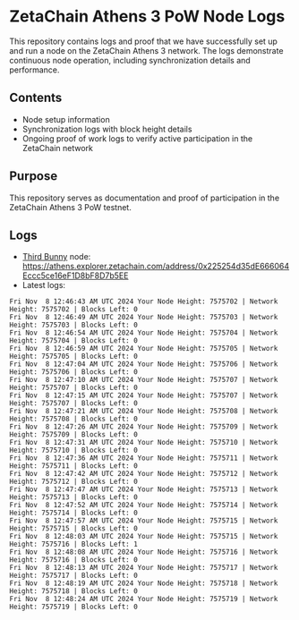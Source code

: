 # ZetaChain Athens 3 PoW Node Logs
This repository contains logs and proof that we have successfully set up and run a node on the ZetaChain Athens 3 network. The logs demonstrate continuous node operation, including synchronization details and performance.

## Contents
- Node setup information
- Synchronization logs with block height details
- Ongoing proof of work logs to verify active participation in the ZetaChain network

## Purpose
This repository serves as documentation and proof of participation in the ZetaChain Athens 3 PoW testnet.

## Logs

- [Third Bunny](https://thirdbunny.xyz/) node: https://athens.explorer.zetachain.com/address/0x225254d35dE666064Eccc5ce16eF1D8bF8D7b5EE
- Latest logs:
```
Fri Nov  8 12:46:43 AM UTC 2024 Your Node Height: 7575702 | Network Height: 7575702 | Blocks Left: 0
Fri Nov  8 12:46:49 AM UTC 2024 Your Node Height: 7575703 | Network Height: 7575703 | Blocks Left: 0
Fri Nov  8 12:46:54 AM UTC 2024 Your Node Height: 7575704 | Network Height: 7575704 | Blocks Left: 0
Fri Nov  8 12:46:59 AM UTC 2024 Your Node Height: 7575705 | Network Height: 7575705 | Blocks Left: 0
Fri Nov  8 12:47:04 AM UTC 2024 Your Node Height: 7575706 | Network Height: 7575706 | Blocks Left: 0
Fri Nov  8 12:47:10 AM UTC 2024 Your Node Height: 7575707 | Network Height: 7575707 | Blocks Left: 0
Fri Nov  8 12:47:15 AM UTC 2024 Your Node Height: 7575707 | Network Height: 7575707 | Blocks Left: 0
Fri Nov  8 12:47:21 AM UTC 2024 Your Node Height: 7575708 | Network Height: 7575708 | Blocks Left: 0
Fri Nov  8 12:47:26 AM UTC 2024 Your Node Height: 7575709 | Network Height: 7575709 | Blocks Left: 0
Fri Nov  8 12:47:31 AM UTC 2024 Your Node Height: 7575710 | Network Height: 7575710 | Blocks Left: 0
Fri Nov  8 12:47:36 AM UTC 2024 Your Node Height: 7575711 | Network Height: 7575711 | Blocks Left: 0
Fri Nov  8 12:47:42 AM UTC 2024 Your Node Height: 7575712 | Network Height: 7575712 | Blocks Left: 0
Fri Nov  8 12:47:47 AM UTC 2024 Your Node Height: 7575713 | Network Height: 7575713 | Blocks Left: 0
Fri Nov  8 12:47:52 AM UTC 2024 Your Node Height: 7575714 | Network Height: 7575714 | Blocks Left: 0
Fri Nov  8 12:47:57 AM UTC 2024 Your Node Height: 7575715 | Network Height: 7575715 | Blocks Left: 0
Fri Nov  8 12:48:03 AM UTC 2024 Your Node Height: 7575715 | Network Height: 7575716 | Blocks Left: 1
Fri Nov  8 12:48:08 AM UTC 2024 Your Node Height: 7575716 | Network Height: 7575716 | Blocks Left: 0
Fri Nov  8 12:48:13 AM UTC 2024 Your Node Height: 7575717 | Network Height: 7575717 | Blocks Left: 0
Fri Nov  8 12:48:19 AM UTC 2024 Your Node Height: 7575718 | Network Height: 7575718 | Blocks Left: 0
Fri Nov  8 12:48:24 AM UTC 2024 Your Node Height: 7575719 | Network Height: 7575719 | Blocks Left: 0
```
